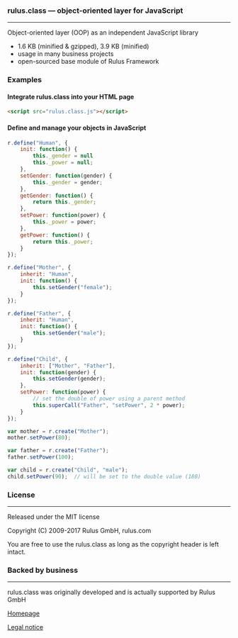 ### rulus.class — object-oriented layer for JavaScript

---

Object-oriented layer (OOP) as an independent JavaScript library

- 1.6 KB (minified & gzipped), 3.9 KB (minified)
- usage in many business projects
- open-sourced base module of Rulus Framework

### Examples

#### Integrate rulus.class into your HTML page

```html
<script src="rulus.class.js"></script>
```

#### Define and manage your objects in JavaScript

```javascript
r.define("Human", {
    init: function() {
        this._gender = null
        this._power = null;
    },
    setGender: function(gender) {
        this._gender = gender;
    },
    getGender: function() {
        return this._gender;
    },
    setPower: function(power) {
        this._power = power;
    },
    getPower: function() {
        return this._power;
    }
});

r.define("Mother", {
    inherit: "Human",
    init: function() {
        this.setGender("female");
    }
});

r.define("Father", {
    inherit: "Human",
    init: function() {
        this.setGender("male");
    }
});

r.define("Child", {
    inherit: ["Mother", "Father"],
    init: function(gender) {
        this.setGender(gender);
    },
    setPower: function(power) {
        // set the double of power using a parent method
        this.superCall("Father", "setPower", 2 * power);
    }
});

var mother = r.create("Mother");
mother.setPower(80);

var father = r.create("Father");
father.setPower(100);

var child = r.create("Child", "male");
child.setPower(90);  // will be set to the double value (180)
```

### License

---

Released under the MIT license

Copyright (C) 2009-2017 Rulus GmbH, rulus.com

You are free to use the rulus.class as long as the copyright header is left intact.

### Backed by business

---

rulus.class was originally developed and is actually supported by Rulus GmbH

[Homepage](https://rulus.com)

[Legal notice](https://rulus.com/#!/impressum)
